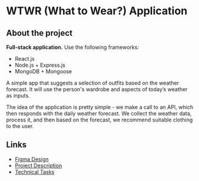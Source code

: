 # WTWR (What to Wear?) Application

## About the project

**Full-stack application.** Use the following frameworks:

- React.js
- Node.js + Express.js
- MongoDB + Mongoose

A simple app that suggests a selection of outfits based on the weather forecast. It will use the person's wardrobe and aspects of today’s weather as inputs.

The idea of the application is pretty simple - we make a call to an API, which then responds with the daily weather forecast. We collect the weather data, process it, and then based on the forecast, we recommend suitable clothing to the user.

## Links

- [Figma Design](https://www.figma.com/file/lNHEpsFEPoFVfsCDUf8nKA/WTWR-(Apiary)?node-id=163%3A194)
- [Project Description](https://github.com/practicum-student/wtwr-app/blob/main/Project%20Description.md)
- [Technical Tasks](https://github.com/practicum-student/wtwr-app/blob/main/Tasks.md)
